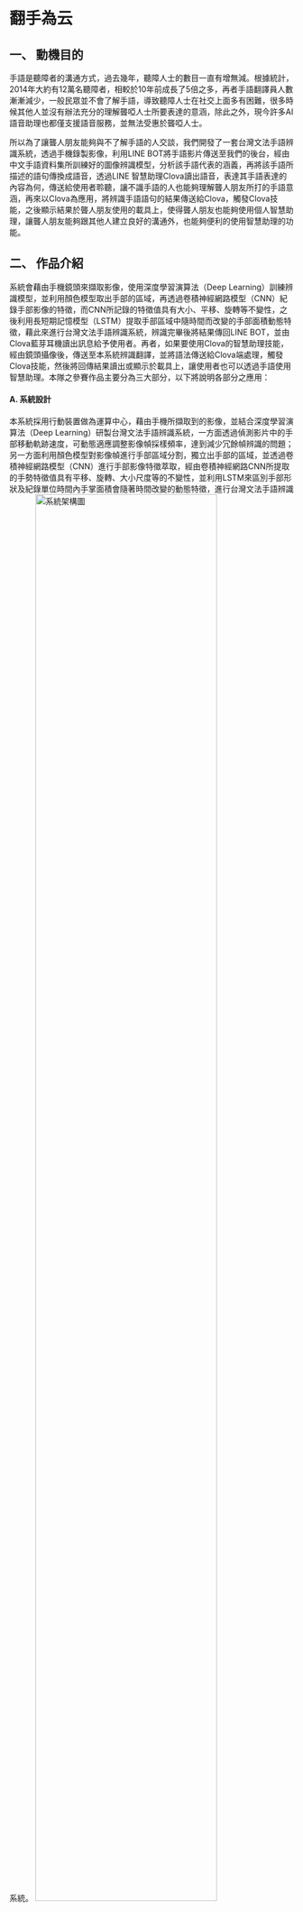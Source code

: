 # 翻手為云
## 一、	動機目的
手語是聽障者的溝通方式，過去幾年，聽障人士的數目一直有增無減。根據統計，2014年大約有12萬名聽障者，相較於10年前成長了5倍之多，再者手語翻譯員人數漸漸減少，一般民眾並不會了解手語，導致聽障人士在社交上面多有困難，很多時候其他人並沒有辦法充分的理解聾啞人士所要表達的意涵，除此之外，現今許多AI語音助理也都僅支援語音服務，並無法受惠於聾啞人士。

所以為了讓聾人朋友能夠與不了解手語的人交談，我們開發了一套台灣文法手語辨識系統，透過手機錄製影像，利用LINE BOT將手語影片傳送至我們的後台，經由中文手語資料集所訓練好的圖像辨識模型，分析該手語代表的涵義，再將該手語所描述的語句傳換成語音，透過LINE 智慧助理Clova讀出語音，表達其手語表達的內容為何，傳送給使用者聆聽，讓不識手語的人也能夠理解聾人朋友所打的手語意涵，再來以Clova為應用，將辨識手語語句的結果傳送給Clova，觸發Clova技能，之後顯示結果於聾人朋友使用的載具上，使得聾人朋友也能夠使用個人智慧助理，讓聾人朋友能夠跟其他人建立良好的溝通外，也能夠便利的使用智慧助理的功能。

## 二、	作品介紹
系統會藉由手機鏡頭來擷取影像，使用深度學習演算法（Deep Learning）訓練辨識模型，並利用顏色模型取出手部的區域，再透過卷積神經網路模型（CNN）紀錄手部影像的特徵，而CNN所記錄的特徵值具有大小、平移、旋轉等不變性，之後利用長短期記憶模型（LSTM）提取手部區域中隨時間而改變的手部面積動態特徵，藉此來進行台灣文法手語辨識系統，辨識完畢後將結果傳回LINE BOT，並由Clova藍芽耳機讀出訊息給予使用者。再者，如果要使用Clova的智慧助理技能，經由鏡頭攝像後，傳送至本系統辨識翻譯，並將語法傳送給Clova端處理，觸發Clova技能，然後將回傳結果讀出或顯示於載具上，讓使用者也可以透過手語使用智慧助理。本隊之參賽作品主要分為三大部分，以下將說明各部分之應用：

<h4>A.	系統設計</h4>
本系統採用行動裝置做為運算中心，藉由手機所擷取到的影像，並結合深度學習演算法（Deep Learning）研製台灣文法手語辨識系統，一方面透過偵測影片中的手部移動軌跡速度，可動態適應調整影像幀採樣頻率，達到減少冗餘幀辨識的問題；另一方面利用顏色模型對影像幀進行手部區域分割，獨立出手部的區域，並透過卷積神經網路模型（CNN）進行手部影像特徵萃取，經由卷積神經網路CNN所提取的手勢特徵值具有平移、旋轉、大小尺度等的不變性，並利用LSTM來區別手部形狀及紀錄單位時間內手掌面積會隨著時間改變的動態特徵，進行台灣文法手語辨識系統。

<img src="https://github.com/hsuan51/doc/blob/master/%E7%B3%BB%E7%B5%B1%E6%9E%B6%E6%A7%8B%E5%9C%96.jpg" width="80%" alt="系統架構圖">

<h4>B.	Deep Learning與Clova之應用</h4>
<ol>
<li>Deep Learning</li>
透過自行拍攝的中文手語資料集對於本系統辨識的效果進行評估，中文手語資料集是由六個人在三種不同環境下 (包含複雜背景) 比出二十種手勢，並將其錄製而成；辨識單個手語時可以有8成2以上的準確度，在20種手語集合上有7成3的準確度，實驗結果得到證實該方法比現今其他傳統方法的辨識能力更好。
<li>Clova</li>
首先，為了讓不了解手語的人能夠即時的了解聾人朋友所打的手語意思，我們利用Clova能夠讀取Line訊息的功能，將傳送至我們系統辨識完成的手語語句轉換成語音檔，傳送給使用者，讓使用者能夠即時的聽到翻譯的內容，再來，為了讓聾人朋友也能夠透過手語使用Clova的智慧助理功能，我們將手語的辨識結果經過資料轉換後回傳給Clova應用，藉此觸發Clova的技能，然後將Clova運算過後的文字結果顯示於聾人朋友的載具上，讓聾人朋友也能夠享有科技帶來的便利感。
</ol>

<h4>C.	創新價值與設計理念</h4>
<ol>
<li>服務整合</li>
根據調查，台灣民眾將近有1700萬人都在使用LINE，且民眾下載新APP的機率逐漸下降，而LINE在2016年9月時發表了Messaging API，這款API功能性高且可提供開發人員大量的支援，有開發能力的業者可以配合使用Messaging API達到與客戶的雙向互動，而藉由LINE的這項功能以及多人使用的優勢，能夠讓更多民眾願意使用這項功能。
 
再者，AI技術的進步，讓各種AI助理隨之崛起，Clova即是Line的語音AI助理，透過語音控制，讓使用者在開車或礙於手邊有其他工作時也能讀取Line的訊息或撥打Line電話等等，以及給予使用者一些資訊，並且在Line開放Clova的技能商店後，開發人員可以自行設定技能，讓Clova能有更多的功能，使用者僅需下載Clova專用的App並綁定自己的Line之後便可以輕鬆使用，所以我們運用以上的便利性，讓使用者在與聾人朋友溝通的時候能夠更加方便以及快速的透過語音了解訊息，再來透過我們的系統辨識手語語句，讓聾啞人士也能夠使用Clova的各項功能。

<li>辨識手語</li>
我們透過錄影等方式傳送影像資料到後臺的辨識系統，翻譯其手語後轉譯成語音檔利用耳機傳送給聽人的藍牙耳機發聲，使不懂手語的人也能夠明白聾人朋友所打的手語辭彙之涵義，減少聾人朋友與人們之間溝通的困難，讓人們的交流更加的親密。

<li>手語智慧助理</li>
利用辨識完成的手語資訊，轉換格式之後傳送給Clova，使之能夠使用Clova等多項智慧服務，例如：天氣資訊、個人行事曆情報等等，讓聾人朋友也能夠享用智慧助理的服務。
</ol>

## 三、	服務流程
首先手機鏡頭錄製影像後，將影像傳送至LINE BOT，連結我們的伺服器，透過本系統已經經由CNN-LSTM技術訓練好的模型辨識，翻譯過後再利用Clova讀取訊息的功能，轉換成語音檔傳送給使用者的耳機，讓使用者讀懂聾人朋友所打的手語，再來如果要使用Clova技能，也先經由本系統辨識語句後，傳送辨識內容給Clova端運算，將最後的文字結果回傳至聾人朋友的載具，讓聾人能夠直接透過打手語得到問題的答案。

<img src="https://github.com/hsuan51/doc/blob/master/%E5%B1%95%E7%A4%BA%E5%9C%96.gif" width="80%" alt="展示圖">

## 四、	預期效益
<h4>手語辨識翻譯</h4>
當聾人朋友在跟一般人溝通時，因為一般人往往都不了解手語的意涵，所以很常會造成詞不達意等等困難，這樣子讓聾人在跟人們相處的時候多感壓力，並且無法充分表達自己的感受，有時甚至還會造成憂鬱症等病症的形成，但是透過我們的系統辨識翻譯後，讓不懂手語的人也能夠理解聾人朋友所要表達的意思，在兩者之間建立良好的溝通，如此一來聾人們就不會害怕無法充分表達自己的意思，而其他人也不會因為溝通上的困難而拒絕溝通，如此建立無障礙的生活空間。
<h4>手語智慧助理</h4>
在使用AI智慧助理時，通常都是使用語音等方式作為互動，但是這項便利的科技產品就無法受惠於聾啞人士，為了讓聾啞人士也能夠體驗科技帶來的便利，我們以Clova為例，透過我們的系統辨識聾啞人士所打的手語，並轉換資料格式傳送給伺服器端，然後再將詢問的結果轉換成文字傳送給聾人朋友，如此一來，聾人朋友們也就能夠輕鬆地使用這項產品，不會再有聽覺與溝通上的困難。
